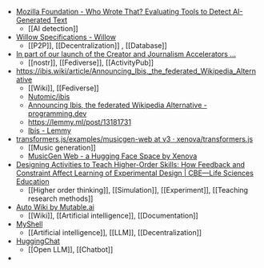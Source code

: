 - [Mozilla Foundation - Who Wrote That? Evaluating Tools to Detect AI-Generated Text](https://foundation.mozilla.org/en/blog/who-wrote-that-evaluating-tools-to-detect-ai-generated-text/)
	- [[AI detection]]
- [Willow Specifications - Willow](https://willowprotocol.org/)
	- [[P2P]], [[Decentralization]] , [[Database]]
- [In part of our launch of the Creator and Journalism Accelerators ...](https://njump.me/nevent1qqsfqlx6wpl5267tmnmmjk7v9tzunjvhzav9unc2tjn6k0w82vghprsppamhxue69uhkummnw3ezumt0d5qjxamnwvaz7tmswfhhs7fdv4u8qetjd9kk2mn59ehkuun9dejx2u3wvdhk6qg5waehxw309aex2mrp0yhxgctdw4eju6t0qy2hwumn8ghj7un9d3shjtnddaehgu3wwp6kyqgkwaehxw309aex2mrp0yhxummnw3ezucnpdejqzxrhwden5te0wfjkccte9ehx7umhdpjhyefwvdhk6q3qwmr34t36fy03m8hvgl96zl3znndyzyaqhwmwdtshwmtkg03fetaqxczx4f)
	- [[nostr]], [[Fediverse]], [[ActivityPub]]
- https://ibis.wiki/article/Announcing_Ibis,_the_federated_Wikipedia_Alternative
	- [[Wiki]], [[Fediverse]]
	- [Nutomic/ibis](https://github.com/Nutomic/ibis/tree/master)
	- [Announcing Ibis, the federated Wikipedia Alternative - programming.dev](https://programming.dev/post/11400227)
	- https://lemmy.ml/post/13181731
	- [Ibis - Lemmy](https://lemmy.ml/c/ibis)
- [transformers.js/examples/musicgen-web at v3 · xenova/transformers.js](https://github.com/xenova/transformers.js/tree/v3/examples/musicgen-web)
	- [[Music generation]]
	- [MusicGen Web - a Hugging Face Space by Xenova](https://huggingface.co/spaces/Xenova/musicgen-web)
- [Designing Activities to Teach Higher-Order Skills: How Feedback and Constraint Affect Learning of Experimental Design | CBE—Life Sciences Education](https://www.lifescied.org/doi/10.1187/cbe.22-08-0158)
	- [[Higher order thinking]], [[Simulation]], [[Experiment]], [[Teaching research methods]]
- [Auto Wiki by Mutable.ai](https://wiki.mutable.ai/)
	- [[Wiki]], [[Artificial intelligence]], [[Documentation]]
- [MyShell](https://myshell.ai/)
	- [[Artificial intelligence]], [[LLM]], [[Decentralization]]
- [HuggingChat](https://huggingface.co/chat/models/HuggingFaceH4/zephyr-orpo-141b-A35b-v0.1)
	- [[Open LLM]], [[Chatbot]]
-